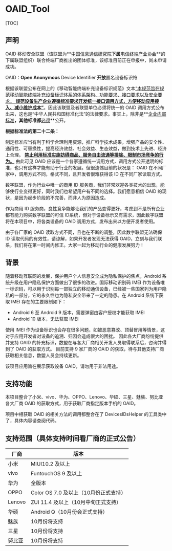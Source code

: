 # OAID_Tool

[TOC]

## 声明

OAID 移动安全联盟（该联盟为**<u>中国信息通信研究院</u>**下属**<u>电信终端产业协会</u>**的下属联盟组织）联合终端厂商推出的团体标准，该标准目前正在申报中，尚未申请成功。

 OAID：**Open Anonymous** Device Identifier **开放**匿名设备标识符

根据该联盟公布在网上的《移动智能终端补充设备标识规范》文本<u>“本规范旨在规范移动智能终端补充设备标识体系的体系架构、功能要求、接口要求以及安全要求。 **规范设备生产企业遵循标准要求开发统一接口调用方式，方便移动应用接入、减小维护成本”**</u>。因此该联盟及者联盟单位必须将统一的 OAID 调用方式公布出来，这也是“中华人民共和国标准化法”的法律要求。事实上，除非是**<u>企业内部标准</u>**，其他标准都**<u>必须</u>**公开。

**根据标准法的第二十二条：**

制定标准应当有利于科学合理利用资源，推广科学技术成果，增强产品的安全性、通用性、可替换性，提高经济效益、社会效益、生态效益，做到技术上先进、经济上合理。 **<u>禁止利用标准实施妨碍商品、服务自由流通等排除、限制市场竞争的行为。</u>**
由此可见 OAID 应该是一个各家遵循统一调用方式，调用方式公开透明的标准，也只有这样才能有助于行业的发展。但很遗憾目前的状况是： OAID 在不同厂家中，调用方式不同，格式不同，且开发者很难获得该 ID 在不同厂家读取方式。

数字联盟，作为行业中唯一的商用 ID 服务商，我们非常欢迎各类技术的出现，能够使行业变得更好，同时我们也希望用户有不同的选择。我们愿意相信 OAID 的现状，是因为起步阶段的不完善，而非人为原因造成。

作为商用 ID 服务商，良性竞争能够让我们的产品变得更好，考虑到不是所有企业都有能力购买数字联盟的可信 ID系统，但对于设备标示又有需求，因此数字联盟将在本项目中，将各类设备的 OAID 调用方式，发布出来以方便开发者使用。

由于各厂家的 OAID 读取方式不同，且也在不断的调整，因此数字联盟无法确保 ID 读取代码的有效性，请谅解，如果开发者发现无法获得 OAID，立刻与我们联系，我们将在第一时间内修正。大家一起为移动行业的健康发展努力！



## 背景

随着移动互联网的发展，保护用户个人信息安全成为隐私保护的焦点，Android 系统升级在用户隐私保护方面做出了很多的改进。国际移动识别码 IMEI 作为设备唯一标识码，可以用于识别每一部独立的移动通信设备，已经被一些国家列为用户隐私的一部分，它的永久性也为隐私安全带来了一定的隐患。在 Android 系统下获取 IMEI 存在的主要限制如下：

- Android 6 至 Android 9 版本，需要弹窗由客户授权才能获取 IMEI
- Android 10 版本，无法获取 IMEI

使用 IMEI 作为设备标识也会存在很多问题，如被恶意篡改、顶替冒用等情景，这对于应用开发者对设备的追溯、归因会造成很大的困扰。
因此各大厂商纷纷提供并支持 OAID 的补充标识，数盟在与各大厂商相关开发人员取得联系后，咨询并得到了 OAID 的获取方式。
目前支持 9 家厂商的 OAID 的获取，待与其他支持厂商获取相关信息，数盟人员会持续更新。

该项目应用旨在展示获取设备 OAID，请勿用于非法用途。




## 支持功能

本项目整合了小米、vivo、华为、OPPO、Lenovo、华硕、三星、魅族、努比亚各大厂商 OAID 的获取方式，用于获取厂商指定版本手机的 OAID。

项目中相获取 OAID 的相关方法的调用都整合在了 DevicesIDsHelper 的工具类中了，具体内容请查阅代码。



## 支持范围（具体支持时间看厂商的正式公告）

| 厂商   | 版本                                  |
| ------ | ------------------------------------- |
| 小米   | MIUI10.2 及以上                       |
| vivo   | FuntouchOS 9 及以上                   |
| 华为   | 全版本                                |
| OPPO   | Color OS 7.0 及以上（10月份正式支持） |
| Lenovo | ZUI 11.4 及以上（10月中旬正式支持）   |
| 华硕   | Android Q（10月份会正式支持）         |
| 魅族   | 10月份将支持                          |
| 三星   | 10月份将支持                          |
| 努比亚 | 10月份将支持                          |

